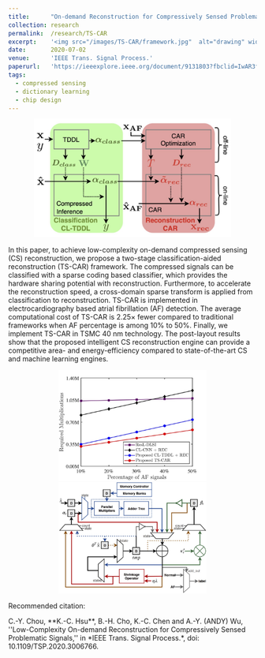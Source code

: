 ```yaml
---
title: 		"On-demand Reconstruction for Compressively Sensed Problematic Signals"
collection:	research
permalink: 	/research/TS-CAR
excerpt: 	'<img src="/images/TS-CAR/framework.jpg"  alt="drawing" width="300"/>'
date: 		2020-07-02
venue: 		'IEEE Trans. Signal Process.'
paperurl: 	'https://ieeexplore.ieee.org/document/9131803?fbclid=IwAR3f-I6_L-uqGiHDsFOakNSB4ftMwMWpVJp1IQAyWYX_mSCGwSEK1Co2jB8'
tags:
  - compressed sensing
  - dictionary learning
  - chip design
---
```


<center>
	<img src="/images/TS-CAR/framework.jpg"  alt="drawing" width="400"/>
</center>

In this paper, to achieve low-complexity on-demand compressed sensing (CS) reconstruction, we propose a two-stage classification-aided reconstruction (TS-CAR) framework.
The compressed signals can be classified with a sparse coding based classifier, which provides the hardware sharing potential with reconstruction. Furthermore, to accelerate the reconstruction speed, a cross-domain sparse transform is applied from classification to reconstruction.
TS-CAR is implemented in electrocardiography based atrial fibrillation (AF) detection.
The average computational cost of TS-CAR is 2.25× fewer compared to traditional frameworks when AF percentage is among 10% to 50%. 
Finally, we implement TS-CAR in TSMC 40 nm technology.
The post-layout results show that the proposed intelligent CS reconstruction engine can provide a competitive area- and energy-efficiency compared to state-of-the-art CS and machine learning engines.

<center>
	<img src="/images/TS-CAR/comparison_total.jpg"  alt="drawing" width="300"/>
	<img src="/images/TS-CAR/architecture.jpg"  alt="drawing" width="300"/>
</center>


<p class="double_underline">Recommended citation:</p>
C.-Y. Chou, **K.-C. Hsu**, B.-H. Cho, K.-C. Chen and A.-Y. (ANDY) Wu, 
''Low-Complexity On-demand Reconstruction for Compressively Sensed Problematic Signals,'' 
in *IEEE Trans. Signal Process.*, doi: 10.1109/TSP.2020.3006766.